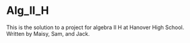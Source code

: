 # Alg_II_H
This is the solution to a project for algebra II H at Hanover High School. Written by Maisy, Sam, and Jack.
